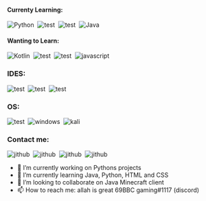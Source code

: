 
#### Currenty Learning:
![Python](https://img.shields.io/badge/Python-3776AB?style=for-the-badge&logo=python&logoColor=white)&nbsp;
![test](https://img.shields.io/badge/HTML5-E34F26?style=for-the-badge&logo=html5&logoColor=white)&nbsp;
![test](https://img.shields.io/badge/CSS3-1572B6?style=for-the-badge&logo=css3&logoColor=white)&nbsp;
![Java](https://img.shields.io/badge/Java-ED8B00?style=for-the-badge&logo=java&logoColor=white)&nbsp;

#### Wanting to Learn:
![Kotlin](https://img.shields.io/badge/Kotlin-0095D5?&style=for-the-badge&logo=kotlin&logoColor=white)&nbsp;
![test](https://img.shields.io/badge/Lua-2C2D72?style=for-the-badge&logo=lua&logoColor=white)&nbsp;
![test](https://img.shields.io/badge/Rust-black?style=for-the-badge&logo=rust&logoColor=#E57324)&nbsp;
![javascript](https://img.shields.io/badge/JavaScript-323330?style=for-the-badge&logo=javascript&logoColor=F7DF1E)&nbsp;


### IDES:
![test](https://img.shields.io/badge/PyCharm-000000.svg?&style=for-the-badge&logo=PyCharm&logoColor=white)&nbsp;
![test](https://img.shields.io/badge/replit-667881?style=for-the-badge&logo=replit&logoColor=white)&nbsp;
![test](https://img.shields.io/badge/VSCode-0078D4?style=for-the-badge&logo=visual%20studio%20code&logoColor=white)&nbsp;

### OS:
![test](https://img.shields.io/badge/Fedora-294172?style=for-the-badge&logo=fedora&logoColor=white)&nbsp;
![windows](https://img.shields.io/badge/Windows-0078D6?style=for-the-badge&logo=windows&logoColor=white)&nbsp;
![kali](https://img.shields.io/badge/Kali_Linux-557C94?style=for-the-badge&logo=kali-linux&logoColor=white)&nbsp;

### Contact me:
![jithub](https://img.shields.io/badge/GitHub-100000?style=for-the-badge&logo=github&logoColor=white)&nbsp;
![jithub](https://img.shields.io/badge/Snapchat-FFFC00?style=for-the-badge&logo=snapchat&logoColor=white)&nbsp;
![jithub](https://img.shields.io/badge/Telegram-2CA5E0?style=for-the-badge&logo=telegram&logoColor=white)&nbsp;
![jithub](https://img.shields.io/badge/Discord-5865F2?style=for-the-badge&logo=discord&logoColor=white)&nbsp;








- 🔭 I’m currently working on Pythons projects
- 🌱 I’m currently learning Java, Python, HTML and CSS
- 👯 I’m looking to collaborate on Java Minecraft client
- 📫 How to reach me: allah is great 69BBC gaming#1117 (discord)
